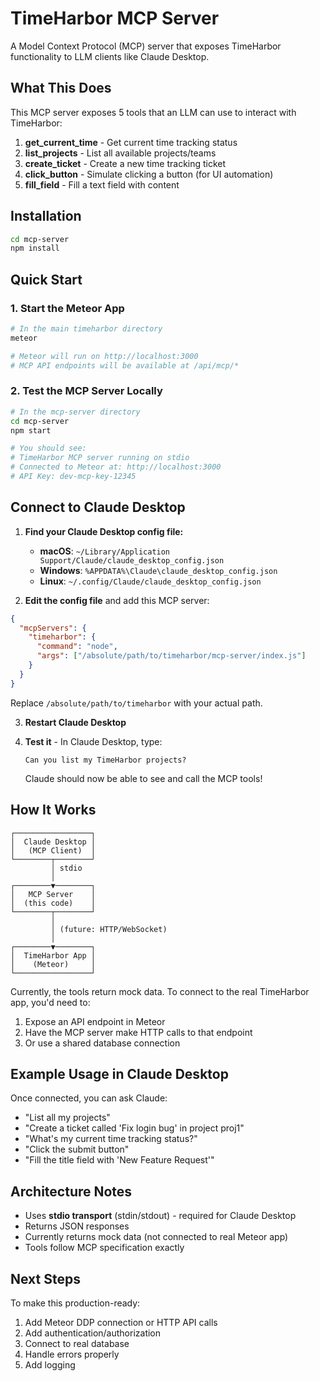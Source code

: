 # TimeHarbor MCP Server

A Model Context Protocol (MCP) server that exposes TimeHarbor functionality to LLM clients like Claude Desktop.

## What This Does

This MCP server exposes 5 tools that an LLM can use to interact with TimeHarbor:

1. **get_current_time** - Get current time tracking status
2. **list_projects** - List all available projects/teams
3. **create_ticket** - Create a new time tracking ticket
4. **click_button** - Simulate clicking a button (for UI automation)
5. **fill_field** - Fill a text field with content

## Installation

```bash
cd mcp-server
npm install
```

## Quick Start

### 1. Start the Meteor App
```bash
# In the main timeharbor directory
meteor

# Meteor will run on http://localhost:3000
# MCP API endpoints will be available at /api/mcp/*
```

### 2. Test the MCP Server Locally
```bash
# In the mcp-server directory
cd mcp-server
npm start

# You should see:
# TimeHarbor MCP server running on stdio
# Connected to Meteor at: http://localhost:3000
# API Key: dev-mcp-key-12345
```

## Connect to Claude Desktop

1. **Find your Claude Desktop config file:**

   - **macOS**: `~/Library/Application Support/Claude/claude_desktop_config.json`
   - **Windows**: `%APPDATA%\Claude\claude_desktop_config.json`
   - **Linux**: `~/.config/Claude/claude_desktop_config.json`

2. **Edit the config file** and add this MCP server:

```json
{
  "mcpServers": {
    "timeharbor": {
      "command": "node",
      "args": ["/absolute/path/to/timeharbor/mcp-server/index.js"]
    }
  }
}
```

Replace `/absolute/path/to/timeharbor` with your actual path.

3. **Restart Claude Desktop**

4. **Test it** - In Claude Desktop, type:
   ```
   Can you list my TimeHarbor projects?
   ```

   Claude should now be able to see and call the MCP tools!

## How It Works

```
┌─────────────────┐
│  Claude Desktop │
│   (MCP Client)  │
└────────┬────────┘
         │ stdio
         │
┌────────▼────────┐
│   MCP Server    │
│  (this code)    │
└────────┬────────┘
         │
         │ (future: HTTP/WebSocket)
         │
┌────────▼────────┐
│  TimeHarbor App │
│    (Meteor)     │
└─────────────────┘
```

Currently, the tools return mock data. To connect to the real TimeHarbor app, you'd need to:

1. Expose an API endpoint in Meteor
2. Have the MCP server make HTTP calls to that endpoint
3. Or use a shared database connection

## Example Usage in Claude Desktop

Once connected, you can ask Claude:

- "List all my projects"
- "Create a ticket called 'Fix login bug' in project proj1"
- "What's my current time tracking status?"
- "Click the submit button"
- "Fill the title field with 'New Feature Request'"

## Architecture Notes

- Uses **stdio transport** (stdin/stdout) - required for Claude Desktop
- Returns JSON responses
- Currently returns mock data (not connected to real Meteor app)
- Tools follow MCP specification exactly

## Next Steps

To make this production-ready:

1. Add Meteor DDP connection or HTTP API calls
2. Add authentication/authorization
3. Connect to real database
4. Handle errors properly
5. Add logging
